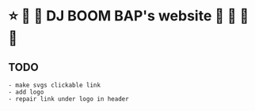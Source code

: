 # :star: :love_you_gesture: :blossom: DJ BOOM BAP's website  :white_flower: :parrot: :lollipop: :star2:

## TODO
    - make svgs clickable link
    - add logo
    - repair link under logo in header